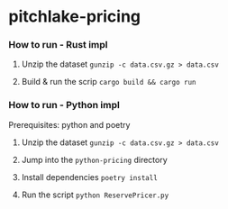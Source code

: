 # pitchlake-pricing

### How to run - Rust impl

1. Unzip the dataset 
`gunzip -c data.csv.gz > data.csv`

2. Build & run the scrip
`cargo build && cargo run`

### How to run - Python impl

Prerequisites: python and poetry

1. Unzip the dataset 
`gunzip -c data.csv.gz > data.csv`

2. Jump into the `python-pricing` directory

3. Install dependencies 
`poetry install`

4. Run the script
`python ReservePricer.py`
